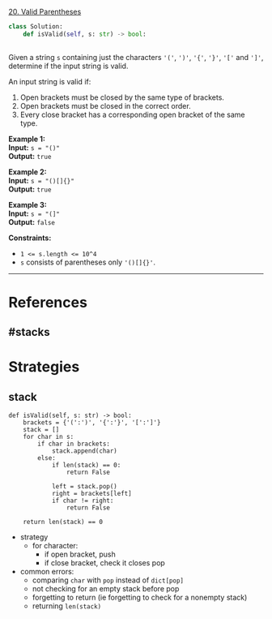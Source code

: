 [20. Valid Parentheses](https://leetcode.com/problems/valid-parentheses/)

```python
class Solution:
    def isValid(self, s: str) -> bool:
        
```

Given a string `s` containing just the characters `'('`, `')'`, `'{'`, `'}'`, `'['` and `']'`, determine if the input string is valid.

An input string is valid if:

1. Open brackets must be closed by the same type of brackets.
2. Open brackets must be closed in the correct order.
3. Every close bracket has a corresponding open bracket of the same type.

**Example 1:**  
**Input:** `s = "()"`  
**Output:** `true`  

**Example 2:**  
**Input:** `s = "()[]{}"`  
**Output:** `true`  

**Example 3:**  
**Input:** `s = "(]"`  
**Output:** `false`  

**Constraints:**
- `1 <= s.length <= 10^4`
- `s` consists of parentheses only `'()[]{}'`.

---


# References

## #stacks 






# Strategies
## stack

```
def isValid(self, s: str) -> bool:
    brackets = {'(':')', '{':'}', '[':']'}
    stack = []
    for char in s:
        if char in brackets:
            stack.append(char)
        else:
            if len(stack) == 0:
                return False

			left = stack.pop()
			right = brackets[left]
            if char != right:
                return False
                
    return len(stack) == 0
```

- strategy
	- for character:
		- if open bracket, push
		- if close bracket, check it closes pop
- common errors:
	- comparing `char` with `pop` instead of `dict[pop]`
	- not checking for an empty stack before pop
	- forgetting to return (ie forgetting to check for a nonempty stack)
	- returning `len(stack)`